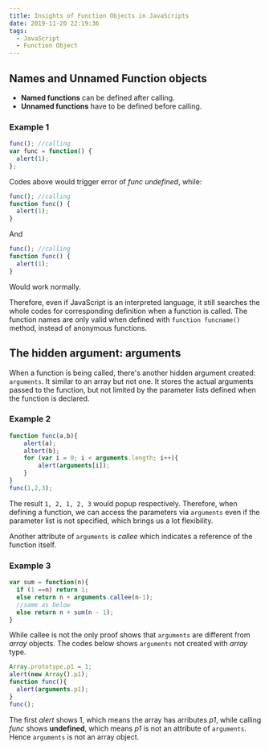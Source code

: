 ```yaml
---
title: Insights of Function Objects in JavaScripts
date: 2019-11-20 22:19:36
tags:
  - JavaScript
  - Function Object
---
```


## Names and Unnamed Function objects

- **Named functions** can be defined after calling.
- **Unnamed functions** have to be defined before calling.

### Example 1

```javascript
func(); //calling
var func = function() {
  alert(1);
};
```

Codes above would trigger error of _func undefined_, while:

```javascript
func(); //calling
function func() {
  alert(1);
}
```

And

```javascript
func(); //calling
function func() {
  alert(1);
}
```

Would work normally.

Therefore, even if JavaScript is an interpreted language, it still searches the whole codes for corresponding definition when a function is called. The function names are only valid when defined with `function funcname()` method, instead of anonymous functions.

## The hidden argument: arguments

When a function is being called, there's another hidden argument created: `arguments`. It similar to an array but not one. It stores the actual arguments passed to the function, but not limited by the parameter lists defined when the function is declared.

### Example 2

```JavaScript
function func(a,b){
    alert(a);
    altert(b);
    for (var i = 0; i < arguments.length; i++){
        alert(arguments[i]);
    }
}
func(1,2,3);
```

The result `1, 2, 1, 2, 3` would popup respectively. Therefore, when defining a function, we can access the parameters via `arguments` even if the parameter list is not specified, which brings us a lot flexibility.

Another attribute of `arguments` is _callee_ which indicates a reference of the function itself.

### Example 3

```JavaScript
var sum = function(n){
  if (1 ==n) return 1;
  else return n + arguments.callee(n-1);
  //same as below
  else return n + sum(n - 1);
}
```

While callee is not the only proof shows that `arguments` are different from _array_ objects. The codes below shows `arguments` not created with _array_ type.

```JavaScript
Array.prototype.p1 = 1;
alert(new Array().p1);
function func(){
  alert(arguments.p1);
}
func();
```

The first _alert_ shows 1, which means the array has arributes _p1_, while calling _func_ shows **undefined**, which means _p1_ is not an attribute of `arguments`. Hence `arguments` is not an array object.
